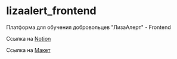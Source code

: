 # lizaalert_frontend
Платформа для обучения добровольцев "ЛизаАлерт" - Frontend

Ссылка на [Notion](https://www.notion.so/Workspase-1078a8066a6e45fbb9ad07854f7e0f38)

Ссылка на [Макет](https://www.figma.com/file/FasUcYffR2kJAhPvBGcACW/LizaAlert-Mockups?node-id=155%3A5905)

